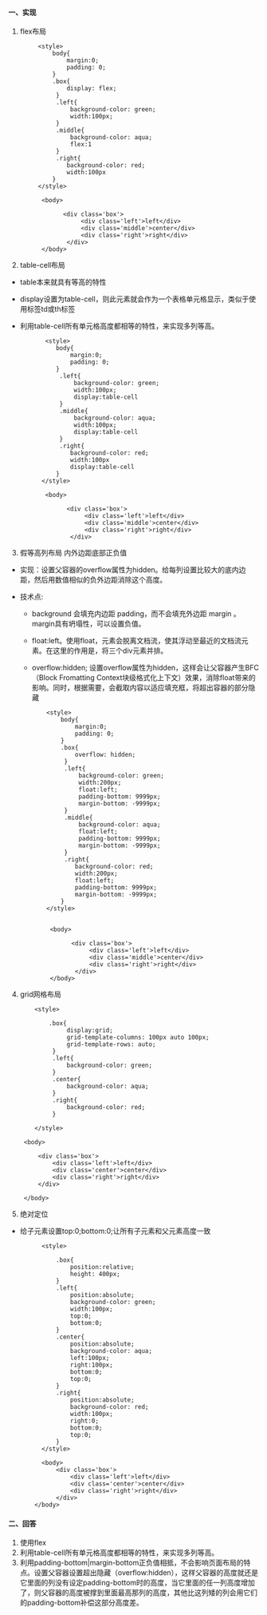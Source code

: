 #### 一、实现 ####

1. flex布局


			<style>
		        body{
		            margin:0;
		            padding: 0;
		        }
		        .box{
		            display: flex;
		         }
		         .left{
		             background-color: green;
		             width:100px;
		         }
		         .middle{
		             background-color: aqua;
		             flex:1
		         }
		         .right{
		            background-color: red;
		            width:100px
		        }
		    </style>
		
		     <body>
		
		           <div class='box'>
		                <div class='left'>left</div>
		                <div class='middle'>center</div>
		                <div class='right'>right</div>
		            </div>
		     </body>


2. table-cell布局

* table本来就具有等高的特性

* display设置为table-cell，则此元素就会作为一个表格单元格显示，类似于使用标签td或th标签
* 利用table-cell所有单元格高度都相等的特性，来实现多列等高。

		     <style>
		        body{
		            margin:0;
		            padding: 0;
		        }
		         .left{
		             background-color: green;
		             width:100px;
		             display:table-cell
		         }
		         .middle{
		             background-color: aqua;
		             width:100px;
		             display:table-cell
		         }
		         .right{
		            background-color: red;
		            width:100px
		            display:table-cell
		        }
		    </style>
		
		     <body>
		
		           <div class='box'>
		                <div class='left'>left</div>
		                <div class='middle'>center</div>
		                <div class='right'>right</div>
		            </div>

3. 假等高列布局 内外边距底部正负值

- 实现：设置父容器的overflow属性为hidden。给每列设置比较大的底内边距，然后用数值相似的负外边距消除这个高度。

- 技术点:

  * background 会填充内边距 padding，而不会填充外边距 margin 。margin具有坍塌性，可以设置负值。

  * float:left。使用float，元素会脱离文档流，使其浮动至最近的文档流元素。在这里的作用是，将三个div元素并排。

  * overflow:hidden; 设置overflow属性为hidden，这样会让父容器产生BFC（Block Fromatting Context块级格式化上下文）效果，消除float带来的影响。同时，根据需要，会截取内容以适应填充框，将超出容器的部分隐藏


		    <style>
		        body{
		            margin:0;
		            padding: 0;
		        }
		        .box{
		            overflow: hidden;
		         }
		         .left{
		             background-color: green;
		             width:200px;
		             float:left;
		             padding-bottom: 9999px;
		             margin-bottom: -9999px;
		         }
		         .middle{
		             background-color: aqua;
		             float:left;
		             padding-bottom: 9999px;
		             margin-bottom: -9999px;
		         }
		         .right{
		            background-color: red;
		            width:200px;
		            float:left;
		            padding-bottom: 9999px;
		            margin-bottom: -9999px;
		        }
		    </style>
		
		
		     <body>
		
		           <div class='box'>
		                <div class='left'>left</div>
		                <div class='middle'>center</div>
		                <div class='right'>right</div>
		            </div>
		     </body>



4. grid网格布局

		   <style>
		
		       .box{
		            display:grid;
		            grid-template-columns: 100px auto 100px;
		            grid-template-rows: auto;
		        }
		        .left{
		            background-color: green;
		        }
		        .center{
		            background-color: aqua;
		        }
		        .right{
		            background-color: red;
		        }
		
		   </style>
		
		<body>
		    
		    <div class='box'>
		        <div class='left'>left</div>
		        <div class='center'>center</div>
		        <div class='right'>right</div>
		    </div>
		
		</body>
		

5. 绝对定位

- 给子元素设置top:0;bottom:0;让所有子元素和父元素高度一致

		    <style>
		
		        .box{
		            position:relative;
		            height: 400px;
		        }
		        .left{
		            position:absolute;
		            background-color: green;
		            width:100px;
		            top:0;
		            bottom:0;
		        }
		        .center{
		            position:absolute;
		            background-color: aqua;
		            left:100px;
		            right:100px;
		            bottom:0;
		            top:0;
		        }
		        .right{
		            position:absolute;
		            background-color: red;
		            width:100px;
		            right:0;
		            bottom:0;
		            top:0;
		        }
		    </style>
		
		    <body>
			    <div class='box'>
			        <div class='left'>left</div>
			        <div class='center'>center</div>
			        <div class='right'>right</div>
			    </div>
		  </body>


#### 二、回答 ####

1. 使用flex
2. 利用table-cell所有单元格高度都相等的特性，来实现多列等高。
3. 利用padding-bottom|margin-bottom正负值相抵，不会影响页面布局的特点。设置父容器设置超出隐藏（overflow:hidden），这样父容器的高度就还是它里面的列没有设定padding-bottom时的高度，当它里面的任一列高度增加了，则父容器的高度被撑到里面最高那列的高度，其他比这列矮的列会用它们的padding-bottom补偿这部分高度差。